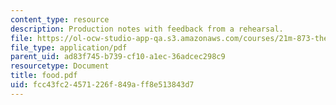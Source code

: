 ```yaml
---
content_type: resource
description: Production notes with feedback from a rehearsal.
file: https://ol-ocw-studio-app-qa.s3.amazonaws.com/courses/21m-873-theater-arts-topics-suburbia-january-iap-2008/fcc43fc24571226f849aff8e513843d7_food.pdf
file_type: application/pdf
parent_uid: ad83f745-b739-cf10-a1ec-36adcec298c9
resourcetype: Document
title: food.pdf
uid: fcc43fc2-4571-226f-849a-ff8e513843d7
---
```


